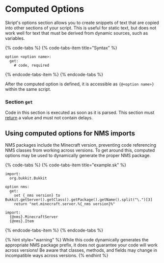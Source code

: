 # Computed Options

Skript's options section allows you to create snippets of text that are copied into other sections of your script. This is useful for static text, but does not work well for text that must be derived from dynamic sources, such as variables.

{% code-tabs %}
{% code-tabs-item title="Syntax" %}
```text
option <option name>:
  get:
    # code, required
```
{% endcode-tabs-item %}
{% endcode-tabs %}

After the computed option is defined, it is accessible as `{@<option name>}`  within the same script.

### Section `get`

Code in this section is executed as soon as it is parsed. This section must [return](custom-syntax/expressions.md#return) a value and must not contain delays.

## Using computed options for NMS imports

NMS packages include the Minecraft version, preventing code referencing NMS classes from working across versions. To get around this, computed options may be used to dynamically generate the proper NMS package.

{% code-tabs %}
{% code-tabs-item title="example.sk" %}
```text
import: 
  org.bukkit.Bukkit 

option nms:
  get: 
    set {_nms version} to Bukkit.getServer().getClass().getPackage().getName().split("\.")[3]
    return "net.minecraft.server.%{_nms version}%"

import:
  {@nms}.MinecraftServer
  {@nms}.Item
```
{% endcode-tabs-item %}
{% endcode-tabs %}

{% hint style="warning" %}
While this code dynamically generates the appropriate NMS package prefix, it does not guarantee your code will work across versions! Be aware that classes, methods, and fields may change in incompatible ways across versions.
{% endhint %}



